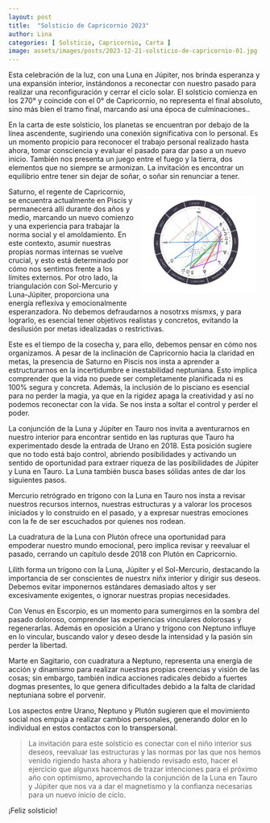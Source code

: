 ```yaml
---
layout: post
title:  "Solsticio de Capricornio 2023"
author: Lina
categories: [ Solsticio, Capricornio, Carta ] 
image: assets/images/posts/2023-12-21-solsticio-de-capricornio-01.jpg
---
```


Esta celebración de la luz, con una Luna en Júpiter, nos brinda esperanza y una expansión interior, instándonos a reconectar con nuestro pasado para realizar una reconfiguración y cerrar el ciclo solar. El solsticio comienza en los 270° y coincide con el 0° de Capricornio, no representa el final absoluto, sino más bien el tramo final, marcando así una época de culminaciones..

En la carta de este solsticio, los planetas se encuentran por debajo de la línea ascendente, sugiriendo una conexión significativa con lo personal. Es un momento propicio para reconocer el trabajo personal realizado hasta ahora, tomar consciencia y evaluar el pasado para dar paso a un nuevo inicio. También nos presenta un juego entre el fuego y la tierra, dos elementos que no siempre se armonizan. La invitación es encontrar un equilibrio entre tener sin dejar de soñar, o soñar sin renunciar a tener.

<img src='/assets/images/posts/2023-12-21-solsticio-de-capricornio-02.jpg' style='float:right; width: 45%; padding: 1em;' />

Saturno, el regente de Capricornio, se encuentra actualmente en Piscis y permanecerá allí durante dos años y medio, marcando un nuevo comienzo y una experiencia para trabajar la norma social y el amoldamiento. En este contexto, asumir nuestras propias normas internas se vuelve crucial, y esto está determinado por cómo nos sentimos frente a los límites externos. Por otro lado, la triangulación con Sol-Mercurio y Luna-Júpiter, proporciona una energía reflexiva y emocionalmente esperanzadora. No debemos defraudarnos a nosotrxs mismxs, y para lograrlo, es esencial tener objetivos realistas y concretos, evitando la desilusión por metas idealizadas o restrictivas.

Este es el tiempo de la cosecha y, para ello, debemos pensar en cómo nos organizamos. A pesar de la inclinación de Capricornio hacia la claridad en metas, la presencia de Saturno en Piscis nos insta a aprender a estructurarnos en la incertidumbre e inestabilidad neptuniana. Esto implica comprender que la vida no puede ser completamente planificada ni es 100% segura y concreta. Además, la inclusión de lo pisciano es esencial para no perder la magia, ya que en la rigidez apaga la creatividad y así no podemos reconectar con la vida. Se nos insta a soltar el control y perder el poder.

La conjunción de la Luna y Júpiter en Tauro nos invita a aventurarnos en nuestro interior para encontrar sentido en las rupturas que Tauro ha experimentado desde la entrada de Urano en 2018. Esta posición sugiere que no todo está bajo control, abriendo posibilidades y activando un sentido de oportunidad para extraer riqueza de las posibilidades de Júpiter y Luna en Tauro. La Luna también busca bases sólidas antes de dar los siguientes pasos.

Mercurio retrógrado en trígono con la Luna en Tauro nos insta a revisar nuestros recursos internos, nuestras estructuras y a valorar los procesos iniciados y lo construido en el pasado, y a expresar nuestras emociones con la fe de ser escuchados por quienes nos rodean.

La cuadratura de la Luna con Plutón ofrece una oportunidad para empoderar nuestro mundo emocional, pero implica revisar y reevaluar el pasado, cerrando un capítulo desde 2018 con Plutón en Capricornio.

Lilith forma un trígono con la Luna, Júpiter y el Sol-Mercurio, destacando la importancia de ser conscientes de nuestrx niñx interior y dirigir sus deseos. Debemos evitar imponernos estándares demasiado altos y ser excesivamente exigentes, o ignorar nuestras propias necesidades.

Con Venus en Escorpio, es un momento para sumergirnos en la sombra del pasado doloroso, comprender las experiencias vinculares dolorosas y regenerarlas. Además en oposición a Urano y trígono con Neptuno influye en lo vincular, buscando valor y deseo desde la intensidad y la pasión sin perder la libertad.

Marte en Sagitario, con cuadratura a Neptuno, representa una energía de acción y dinamismo para realizar nuestras propias creencias y visión de las cosas; sin embargo, también indica acciones radicales debido a fuertes dogmas presentes, lo que genera dificultades debido a la falta de claridad neptuniana sobre el porvenir.

Los aspectos entre Urano, Neptuno y Plutón sugieren que el movimiento social nos empuja a realizar cambios personales, generando dolor en lo individual en estos contactos con lo transpersonal.

> La invitación para este solsticio es conectar con el niño interior sus deseos, reevaluar las estructuras y las normas por las que nos hemos venido rigiendo hasta ahora y habiendo revisado esto, hacer el ejercicio que algunxs hacemos de trazar intenciones para el próximo año con optimismo, aprovechando la conjunción de la Luna en Tauro y Júpiter que nos va a dar el magnetismo y la confianza necesarias para un nuevo inicio de ciclo. 

¡Feliz solsticio!
